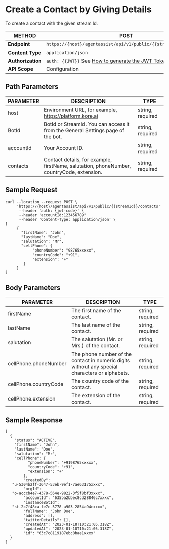# Create a Contact by Giving Details

To create a contact with the given stream Id.

| **METHOD**       | **POST**                                                                                                             |
|------------------|------------------------------------------------------------------------------------------------------------------|
| **Endpoint**     | `https://{host}/agentassist/api/v1/public/{{streamId}}/contacts`                                                 |
| **Content Type** | `application/json`                                                                                               |
| **Authorization**| `auth: {{JWT}}` See [How to generate the JWT Token.](../automation/api-introduction.md#generating-the-jwt-token) |
| **API Scope**    | Configuration                                                                                                    |

## Path Parameters

| **PARAMETER** | **DESCRIPTION**                                                                                         | **TYPE**         |
|---------------|---------------------------------------------------------------------------------------------------------|------------------|
| host          | Environment URL, for example, https://platform.kore.ai                                                | string, required |
| BotId         | BotId or StreamId. You can access it from the General Settings page of the bot.                         | string, required |
| accountId     | Your Account ID.                                                                                        | string, required |
| contacts      | Contact details, for example, firstName, salutation, phoneNumber, countryCode, extension.               | string, required |

## Sample Request

```
curl --location --request POST \
     'https://{host}/agentassist/api/v1/public/{{streamId}}/contacts'
      --header 'auth: {jwt-code}' \
      --header 'accountId:123456789'
      --header 'Content-Type: application/json' \
[
     {
       "firstName": "John",
       "lastName": "Doe",
       "salutation": "Mr",
       "cellPhone": {
            "phoneNumber": "98765xxxxx",
            "countryCode": "+91",
            "extension": "+"
        }
     }
]
```

## Body Parameters

| **PARAMETER**            | **DESCRIPTION**                                                                              | **TYPE**         |
|--------------------------|----------------------------------------------------------------------------------------------|------------------|
| firstName                | The first name of the contact.                                                               | string, required |
| lastName                 | The last name of the contact.                                                                | string, required |
| salutation               | The salutation (Mr. or Mrs.) of the contact.                                                 | string, required |
| cellPhone.phoneNumber    | The phone number of the contact in numeric digits without any special characters or alphabets.| string, required |
| cellPhone.countryCode    | The country code of the contact.                                                             | string, required |
| cellPhone.extension      | The extension of the contact.                                                                | string, required |

## Sample Response

```
[
  {
    "status": "ACTIVE",
    "firstName": "John",
    "lastName": "Doe",
    "salutation": "Mr",
    "cellPhone": {
          "phoneNumber": "+9198765xxxxx",
          "countryCode": "+91",
          "extension": "+"
        },
        "createdBy":
   "u-5304b2ff-3647-53eb-9ef1-7ae63175xxxx",
        "orgId":
   "o-acccb4e7-4378-564e-9822-3f5f8bf3xxxx",
        "accountId": "635ba2bbec8cd28846c7xxxx",
        "instanceBotId":
   "st-2c7f48ca-fe7c-5778-a903-2854a94cxxxx",
        "fullName": "John Doe",
        "address": [],
        "twitterDetails": [],
        "createdAt": "2023-01-18T10:21:05.318Z",
        "updatedAt": "2023-01-18T10:21:05.318Z",
        "id": "63c7c8119187ebc8bae1xxxx"
  }
]
```